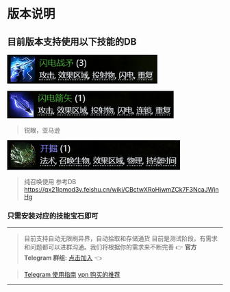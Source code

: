 # 版本说明

## 目前版本支持使用以下技能的DB

![闪电战矛](db/1.png)

![闪电箭矢](db/2.png)
> 锐眼，亚马逊

![开掘](db/3.png)
> 纯召唤使用
参考DB https://qx21lpmod3v.feishu.cn/wiki/CBctwXRoHiwmZCk7F3NcaJWjnHg

### 只需安装对应的技能宝石即可

---
> 目前支持自动无限刷异界，自动拾取和存储通货
目前是测试阶段，有需求和问题都可以进群沟通。我们将根据你的需求来不断完善
👉 **官方 Telegram 群组:** [点击加入](https://t.me/+NZ_sNo17IUtlYmI1) 👈

> [Telegram 使用指南](https://github.com/chinavpns/telegram)
[vpn 购买的推荐](https://okyun01.com)

---


